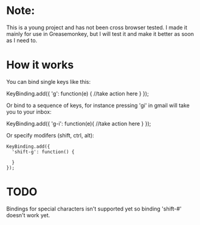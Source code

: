 # Note:
This is a young project and has not been cross browser tested. I made it mainly for use in Greasemonkey, but I will test it and make it better as soon as I need to.

# How it works
You can bind single keys like this:

  KeyBinding.add({
    'g': function(e) {
      //take action here
    }
  });

Or bind to a sequence of keys, for instance pressing 'gi' in gmail will take you to your inbox:

  KeyBinding.add({
    'g-i': function(e){
      //take action here
    }
  });

Or specify modifers (shift, ctrl, alt):

    KeyBinding.add({
      'shift-g': function() {

      }
    });


# TODO
Bindings for special characters isn't supported yet so binding 'shift-#' doesn't work yet. 


